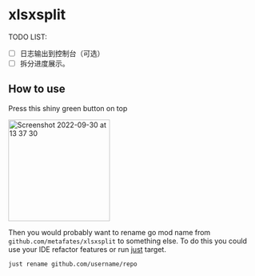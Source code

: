 # xlsxsplit



TODO LIST:
- [ ] 日志输出到控制台（可选）
- [ ] 拆分进度展示。

## How to use

Press this shiny green button on top

<img width="203" alt="Screenshot 2022-09-30 at 13 37 30" src="https://user-images.githubusercontent.com/62389790/193252456-42b966a7-2679-4868-bf25-d862524733ee.png">

Then you would probably want to rename go mod name from `github.com/metafates/xlsxsplit` to something else.
To do this you could use your IDE refactor features or run [just](https://github.com/casey/just) target.

```shell
just rename github.com/username/repo
```
